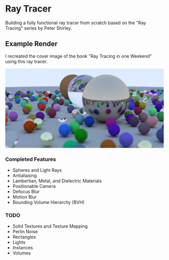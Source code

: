 # Ray Tracer

Building a fully functional ray tracer from scratch based on the "Ray Tracing" series by Peter Shirley.

## Example Render
I recreated the cover image of the book "Ray Tracing in one Weekend" using this ray tracer.

![](images/500-balls.jpg)

### Completed Features

- Spheres and Light Rays
- Antialiasing
- Lambertian, Metal, and Dielectric Materials
- Positionable Camera
- Defocus Blur
- Motion Blur
- Bounding Volume Hierarchy (BVH)

### TODO

- Solid Textures and Texture Mapping
- Perlin Noise
- Rectangles
- Lights
- Instances
- Volumes
